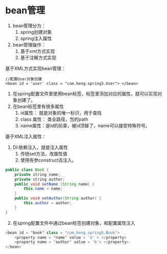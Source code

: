 # bean管理

1. bean管理分为：
   1. spring创建对象
   2. spring注入属性
2. bean管理操作：
   1. 基于xml方式实现
   2. 基于注解方式实现

基于XML方式实现bean管理：

```markup
//配置User对象创建
<bean id = 'user' class = "com.heng.spring5.User"> </bean>
```

1. 在spring配置文件里使用bean标签，标签里添加对应的属性，就可以实现对象创建了。
2. 在bean标签里有很多属性
   1. id属性： 就是对象的唯一标识，用于查找
   2. class 属性： 类全路径，包的path
   3. name属性：是id的前辈，被id顶替了，name可以接受特殊符号。

基于XML注入属性：

1. DI:依赖注入，就是注入属性
   1. 传统set方法，改属性值
   2. 使用有参construct去注入。

```java
public class Book {
    private string name;
    private string author;
    public void setName (String name) {
        this.name = name;
    } 
    public void setAuthor(String author) {
        this.author = author;
    }
}
```

2. 在spring配置文件中通过bean标签创建对象，和配置属性注入

```java
<bean id = 'book' class = "com.heng.spring5.Book"> 
    <property name = 'name' value = 'a' > </property>
    <property name = 'author' value = 'b'> </property>
</bean>
```

